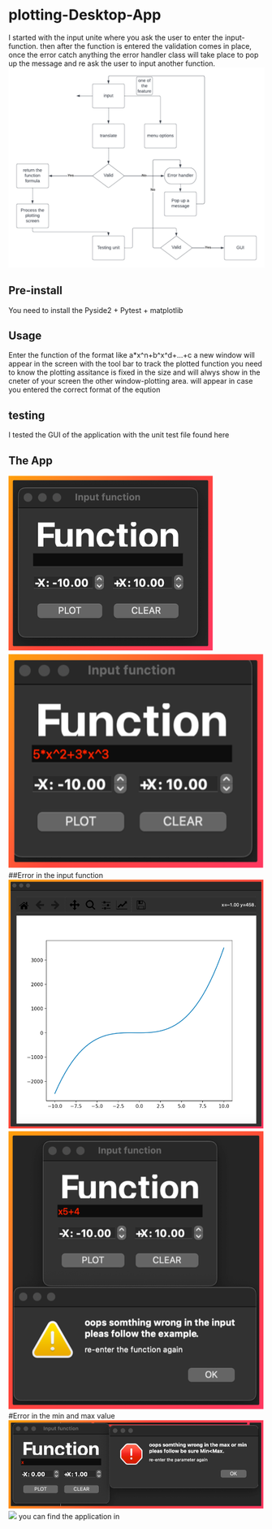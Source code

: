 # plotting-Desktop-App
I started with the input unite where you ask the user to enter the input-function.
then after the function is entered the validation comes in place, once the error catch anything the error handler class will take place to pop up the message and re ask the user to input another function.
<img src="/UML/Blank diagram.png">
## Pre-install
You need to install the Pyside2 + Pytest + matplotlib
## Usage 
Enter the function of the format like a*x^n+b^x^d+...+c
a new window will appear in the screen with the tool bar to track the plotted function 
you need to know the plotting assitance is fixed in the size and will alwys show in the cneter of your screen
the other window-plotting area. will appear in case you entered the correct format of the eqution 
## testing
I tested the GUI of the application with the unit test file found here 
<a src="test_app.py">
## The App
<img src="/Pic/img1.png">
<img src="/Pic/img2.png">
##Error in the input function
<img src="/Pic/img3.png">
<img src="/Pic/img4.png">
#Error in the min and max value 
<img src="/Pic/img5.png">
<img src="/Pic/img6.png">
you can find the application in <a ref="proc.py">
